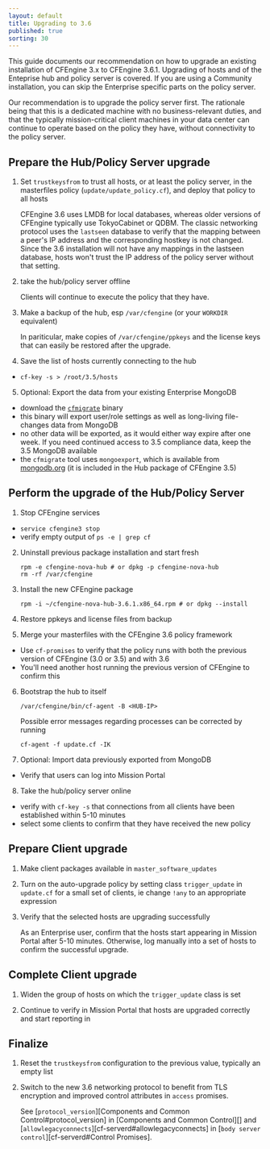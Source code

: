 ```yaml
---
layout: default
title: Upgrading to 3.6
published: true
sorting: 30
---
```


This guide documents our recommendation on how to upgrade an existing installation of CFEngine 3.x to CFEngine 3.6.1. Upgrading of hosts and of the Enteprise hub and policy server is covered. If you are using a Community installation, you can skip the Enterprise specific parts on the policy server.

Our recommendation is to upgrade the policy server first. The rationale being that this is a dedicated machine with no business-relevant duties, and that the typically mission-critical client machines in your data center can continue to operate based on the policy they have, without connectivity to the policy server.

## Prepare the Hub/Policy Server upgrade

1. Set `trustkeysfrom` to trust all hosts, or at least the policy server, 
    in the masterfiles policy (`update/update_policy.cf`), and deploy that
    policy to all hosts

    CFEngine 3.6 uses LMDB for local databases, whereas older versions of CFEngine typically use TokyoCabinet or QDBM. The classic networking protocol uses the `lastseen` database to verify that the mapping between a peer's IP address and the corresponding hostkey is not changed. Since the 3.6 installation will not have any mappings in the lastseen database, hosts won't trust the IP address of the policy server without that setting.

2. take the hub/policy server offline

    Clients will continue to execute the policy that they have.

3. Make a backup of the hub, esp `/var/cfengine` (or your `WORKDIR` equivalent)

    In pariticular, make copies of `/var/cfengine/ppkeys` and the license keys that can easily be restored after the upgrade.

4. Save the list of hosts currently connecting to the hub

  * `cf-key -s > /root/3.5/hosts`

5. Optional: Export the data from your existing Enterprise MongoDB

  * download the [`cfmigrate`](http://s3.amazonaws.com/cfengine.package-repos/tools/cfmigrate) binary
  * this binary will export user/role settings as well as long-living file-changes data from MongoDB
  * no other data will be exported, as it would either way expire after
    one week. If you need continued access to 3.5 compliance data,
    keep the 3.5 MongoDB available
  * the `cfmigrate` tool uses `mongoexport`, which is available from [mongodb.org](http://www.mongodb.org/downloads) (it is included in the Hub package of CFEngine 3.5)
    
## Perform the upgrade of the Hub/Policy Server


1. Stop CFEngine services

  * `service cfengine3 stop`
  * verify empty output of `ps -e | grep cf`

2. Uninstall previous package installation and start fresh

    ```console
    rpm -e cfengine-nova-hub # or dpkg -p cfengine-nova-hub
    rm -rf /var/cfengine
    ```

3. Install the new CFEngine package

    ```console
    rpm -i ~/cfengine-nova-hub-3.6.1.x86_64.rpm # or dpkg --install
    ```

4. Restore ppkeys and license files from backup

5. Merge your masterfiles with the CFEngine 3.6 policy framework

  * Use `cf-promises` to verify that the policy runs with both the previous version of CFEngine (3.0 or 3.5) and with 3.6
  * You'll need another host running the previous version of CFEngine to confirm this

6. Bootstrap the hub to itself

    ```console
    /var/cfengine/bin/cf-agent -B <HUB-IP>
    ```

    Possible error messages regarding processes can be corrected by running
    
    ```console
    cf-agent -f update.cf -IK
    ```

7. Optional: Import data previously exported from MongoDB

  * Verify that users can log into Mission Portal

8. Take the hub/policy server online

  * verify with `cf-key -s` that connections from all clients have been established within 5-10 minutes
  * select some clients to confirm that they have received the new policy

## Prepare Client upgrade

1. Make client packages available in `master_software_updates`

2. Turn on the auto-upgrade policy by setting class `trigger_update` in `update.cf` for a small set of clients, ie change `!any` to an appropriate
    expression

3. Verify that the selected hosts are upgrading successfully

    As an Enterprise user, confirm that the hosts start appearing in Mission Portal after 5-10 minutes. Otherwise, log manually into a set of hosts to confirm the successful upgrade.

## Complete Client upgrade

1. Widen the group of hosts on which the `trigger_update` class is set

2. Continue to verify in Mission Portal that hosts are upgraded correctly and start reporting in

## Finalize

1. Reset the `trustkeysfrom` configuration to the previous value, typically an empty list

2. Switch to the new 3.6 networking protocol to benefit from TLS encryption and 
    improved control attributes in `access` promises.

    See [`protocol_version`][Components and Common Control#protocol_version] in
    [Components and Common Control][] and [`allowlegacyconnects`][cf-serverd#allowlegacyconnects] in
    [`body server control`][cf-serverd#Control Promises].
